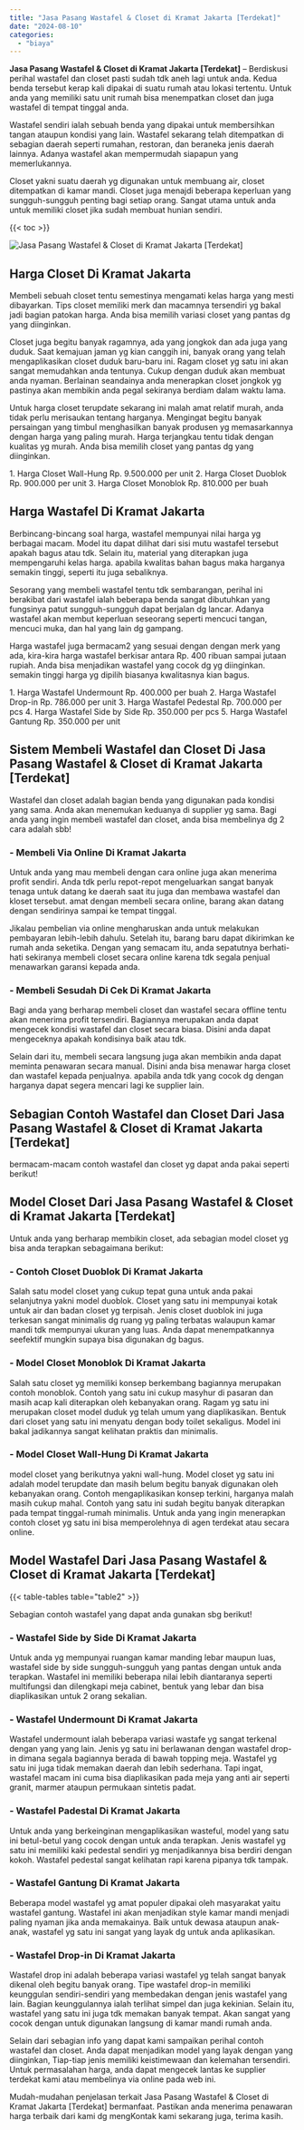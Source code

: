 ```yaml
---
title: "Jasa Pasang Wastafel & Closet di Kramat Jakarta [Terdekat]"
date: "2024-08-10"
categories: 
  - "biaya"
---
```


**Jasa Pasang Wastafel & Closet di Kramat Jakarta \[Terdekat\]** – Berdiskusi perihal wastafel dan closet pasti sudah tdk aneh lagi untuk anda. Kedua benda tersebut kerap kali dipakai di suatu rumah atau lokasi tertentu. Untuk anda yang memiliki satu unit rumah bisa menempatkan closet dan juga wastafel di tempat tinggal anda.

Wastafel sendiri ialah sebuah benda yang dipakai untuk membersihkan tangan ataupun kondisi yang lain. Wastafel sekarang telah ditempatkan di sebagian daerah seperti rumahan, restoran, dan beraneka jenis daerah lainnya. Adanya wastafel akan mempermudah siapapun yang memerlukannya.

Closet yakni suatu daerah yg digunakan untuk membuang air, closet ditempatkan di kamar mandi. Closet juga menajdi beberapa keperluan yang sungguh-sungguh penting bagi setiap orang. Sangat utama untuk anda untuk memiliki closet jika sudah membuat hunian sendiri.

{{< toc >}}

![Jasa Pasang Wastafel & Closet di Kramat Jakarta [Terdekat]](/images/wastafel-closet-murah61.png)

## Harga Closet Di Kramat Jakarta

Membeli sebuah closet tentu semestinya mengamati kelas harga yang mesti dibayarkan. Tips closet memiliki merk dan macamnya tersendiri yg bakal jadi bagian patokan harga. Anda bisa memilih variasi closet yang pantas dg yang diinginkan.

Closet juga begitu banyak ragamnya, ada yang jongkok dan ada juga yang duduk. Saat kemajuan jaman yg kian canggih ini, banyak orang yang telah mengaplikasikan closet duduk baru-baru ini. Ragam closet yg satu ini akan sangat memudahkan anda tentunya. Cukup dengan duduk akan membuat anda nyaman. Berlainan seandainya anda menerapkan closet jongkok yg pastinya akan membikin anda pegal sekiranya berdiam dalam waktu lama.

Untuk harga closet terupdate sekarang ini malah amat relatif murah, anda tidak perlu merisaukan tentang harganya. Mengingat begitu banyak persaingan yang timbul menghasilkan banyak produsen yg memasarkannya dengan harga yang paling murah. Harga terjangkau tentu tidak dengan kualitas yg murah. Anda bisa memilih closet yang pantas dg yang diinginkan.

1\. Harga Closet Wall-Hung Rp. 9.500.000 per unit 2. Harga Closet Duoblok Rp. 900.000 per unit 3. Harga Closet Monoblok Rp. 810.000 per buah

## Harga Wastafel Di Kramat Jakarta

Berbincang-bincang soal harga, wastafel mempunyai nilai harga yg berbagai macam. Model itu dapat dilihat dari sisi mutu wastafel tersebut apakah bagus atau tdk. Selain itu, material yang diterapkan juga mempengaruhi kelas harga. apabila kwalitas bahan bagus maka harganya semakin tinggi, seperti itu juga sebaliknya.

Sesorang yang membeli wastafel tentu tdk sembarangan, perihal ini berakibat dari wastafel ialah beberapa benda sangat dibutuhkan yang fungsinya patut sungguh-sungguh dapat berjalan dg lancar. Adanya wastafel akan membut keperluan seseorang seperti mencuci tangan, mencuci muka, dan hal yang lain dg gampang.

Harga wastafel juga bermacam2 yang sesuai dengan dengan merk yang ada, kira-kira harga wastafel berkisar antara Rp. 400 ribuan sampai jutaan rupiah. Anda bisa menjadikan wastafel yang cocok dg yg diinginkan. semakin tinggi harga yg dipilih biasanya kwalitasnya kian bagus.

1\. Harga Wastafel Undermount Rp. 400.000 per buah 2. Harga Wastafel Drop-in Rp. 786.000 per unit 3. Harga Wastafel Pedestal Rp. 700.000 per pcs 4. Harga Wastafel Side by Side Rp. 350.000 per pcs 5. Harga Wastafel Gantung Rp. 350.000 per unit

## Sistem Membeli Wastafel dan Closet Di Jasa Pasang Wastafel & Closet di Kramat Jakarta \[Terdekat\]

Wastafel dan closet adalah bagian benda yang digunakan pada kondisi yang sama. Anda akan menemukan keduanya di supplier yg sama. Bagi anda yang ingin membeli wastafel dan closet, anda bisa membelinya dg 2 cara adalah sbb!

### \- Membeli Via Online Di Kramat Jakarta

Untuk anda yang mau membeli dengan cara online juga akan menerima profit sendiri. Anda tdk perlu repot-repot mengeluarkan sangat banyak tenaga untuk datang ke daerah saat itu juga dan membawa wastafel dan kloset tersebut. amat dengan membeli secara online, barang akan datang dengan sendirinya sampai ke tempat tinggal.

Jikalau pembelian via online mengharuskan anda untuk melakukan pembayaran lebih-lebih dahulu. Setelah itu, barang baru dapat dikirimkan ke rumah anda seketika. Dengan yang semacam itu, anda sepatutnya berhati-hati sekiranya membeli closet secara online karena tdk segala penjual menawarkan garansi kepada anda.

### \- Membeli Sesudah Di Cek Di Kramat Jakarta

Bagi anda yang berharap membeli closet dan wastafel secara offline tentu akan menerima profit tersendiri. Bagiannya merupakan anda dapat mengecek kondisi wastafel dan closet secara biasa. Disini anda dapat mengeceknya apakah kondisinya baik atau tdk.

Selain dari itu, membeli secara langsung juga akan membikin anda dapat meminta penawaran secara manual. Disini anda bisa menawar harga closet dan wastafel kepada penjualnya. apabila anda tdk yang cocok dg dengan harganya dapat segera mencari lagi ke supplier lain.

## Sebagian Contoh Wastafel dan Closet Dari Jasa Pasang Wastafel & Closet di Kramat Jakarta \[Terdekat\]

bermacam-macam contoh wastafel dan closet yg dapat anda pakai seperti berikut!

## Model Closet Dari Jasa Pasang Wastafel & Closet di Kramat Jakarta \[Terdekat\]

Untuk anda yang berharap membikin closet, ada sebagian model closet yg bisa anda terapkan sebagaimana berikut:

### \- Contoh Closet Duoblok Di Kramat Jakarta

Salah satu model closet yang cukup tepat guna untuk anda pakai selanjutnya yakni model duoblok. Closet yang satu ini mempunyai kotak untuk air dan badan closet yg terpisah. Jenis closet duoblok ini juga terkesan sangat minimalis dg ruang yg paling terbatas walaupun kamar mandi tdk mempunyai ukuran yang luas. Anda dapat menempatkannya seefektif mungkin supaya bisa digunakan dg bagus.

### \- Model Closet Monoblok Di Kramat Jakarta

Salah satu closet yg memiliki konsep berkembang bagiannya merupakan contoh monoblok. Contoh yang satu ini cukup masyhur di pasaran dan masih acap kali diterapkan oleh kebanyakan orang. Ragam yg satu ini merupakan closet model duduk yg telah umum yang diaplikasikan. Bentuk dari closet yang satu ini menyatu dengan body toilet sekaligus. Model ini bakal jadikannya sangat kelihatan praktis dan minimalis.

### \- Model Closet Wall-Hung Di Kramat Jakarta

model closet yang berikutnya yakni wall-hung. Model closet yg satu ini adalah model terupdate dan masih belum begitu banyak digunakan oleh kebanyakan orang. Contoh mengaplikasikan konsep terkini, harganya malah masih cukup mahal. Contoh yang satu ini sudah begitu banyak diterapkan pada tempat tinggal-rumah minimalis. Untuk anda yang ingin menerapkan contoh closet yg satu ini bisa memperolehnya di agen terdekat atau secara online.

## Model Wastafel Dari Jasa Pasang Wastafel & Closet di Kramat Jakarta \[Terdekat\]

{{< table-tables table="table2" >}}

Sebagian contoh wastafel yang dapat anda gunakan sbg berikut!

### \- Wastafel Side by Side Di Kramat Jakarta

Untuk anda yg mempunyai ruangan kamar manding lebar maupun luas, wastafel side by side sungguh-sungguh yang pantas dengan untuk anda terapkan. Wastafel ini memiliki beberapa nilai lebih diantaranya seperti multifungsi dan dilengkapi meja cabinet, bentuk yang lebar dan bisa diaplikasikan untuk 2 orang sekalian.

### \- Wastafel Undermount Di Kramat Jakarta

Wastafel undermount ialah beberapa variasi wastafe yg sangat terkenal dengan yang yang lain. Jenis yg satu ini berlawanan dengan wastafel drop-in dimana segala bagiannya berada di bawah topping meja. Wastafel yg satu ini juga tidak memakan daerah dan lebih sederhana. Tapi ingat, wastafel macam ini cuma bisa diaplikasikan pada meja yang anti air seperti granit, marmer ataupun permukaan sintetis padat.

### \- Wastafel Padestal Di Kramat Jakarta

Untuk anda yang berkeinginan mengaplikasikan wasteful, model yang satu ini betul-betul yang cocok dengan untuk anda terapkan. Jenis wastafel yg satu ini memiliki kaki pedestal sendiri yg menjadikannya bisa berdiri dengan kokoh. Wastafel pedestal sangat kelihatan rapi karena pipanya tdk tampak.

### \- Wastafel Gantung Di Kramat Jakarta

Beberapa model wastafel yg amat populer dipakai oleh masyarakat yaitu wastafel gantung. Wastafel ini akan menjadikan style kamar mandi menjadi paling nyaman jika anda memakainya. Baik untuk dewasa ataupun anak-anak, wastafel yg satu ini sangat yang layak dg untuk anda aplikasikan.

### \- Wastafel Drop-in Di Kramat Jakarta

Wastafel drop ini adalah beberapa variasi wastafel yg telah sangat banyak dikenal oleh begitu banyak orang. Tipe wastafel drop-in memiliki keunggulan sendiri-sendiri yang membedakan dengan jenis wastafel yang lain. Bagian keunggulannya ialah terlihat simpel dan juga kekinian. Selain itu, wastafel yang satu ini juga tdk memakan banyak tempat. Akan sangat yang cocok dengan untuk digunakan langsung di kamar mandi rumah anda.

Selain dari sebagian info yang dapat kami sampaikan perihal contoh wastafel dan closet. Anda dapat menjadikan model yang layak dengan yang diinginkan, Tiap-tiap jenis memiliki keistimewaan dan kelemahan tersendiri. Untuk permasalahan harga, anda dapat mengecek lantas ke supplier terdekat kami atau membelinya via online pada web ini.

Mudah-mudahan penjelasan terkait Jasa Pasang Wastafel & Closet di Kramat Jakarta \[Terdekat\] bermanfaat. Pastikan anda menerima penawaran harga terbaik dari kami dg mengKontak kami sekarang juga, terima kasih.
